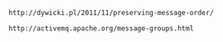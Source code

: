 
	http://dywicki.pl/2011/11/preserving-message-order/

	http://activemq.apache.org/message-groups.html